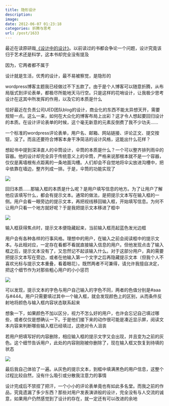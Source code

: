 ```yaml
---
title: 隐形设计
description: 
image: 
date: 2012-06-07 01:23:18
categories: 折腾与思考
url: /post/1633
---
```


最近在读原研哉[《设计中的设计》](http://book.douban.com/subject/1941558/ "原研哉《设计中的设计》")。以前读过的书都会争论一个问题，设计究竟该归于艺术还是科学，这本书却完全没有提及

因为，它两者都不属于

设计就是生活，优秀的设计，最不易被察觉，是隐形的

wordpress博客主题我已经做过不下五款了。由于是个人博客可以随意折腾，从布局版式到评论表单，都极尽所能地天马行空。只是这样的花哨设计，让我极少思考设计在这其中所发挥的作用，以及它的本质是什么

恰好最近在负责公司UED团队blog的设计，商业化的东西不能太异想天开，需要规矩一点。这么一来，如何在大众化的博客布局上出彩？这才令人想起要回归设计的本质。在设计评论表单的时候，这个毫无新意的元素反倒费了我不少功夫……

一个标准的wordpress评论表单，用户名、邮箱、网站链接、评论正文、提交按钮，没了。而且还要符合博客本身干净简洁的设计风格，这能出什么花样？

想起书中提到深泽直人的伞筒设计，伞筒的本质是什么？一个可以整齐排列雨伞的容器。他的设计却完全异于传统意义上的伞筒，严格来说那根本就不是一个容器，仅仅是离墙根有点距离的一条地面沟槽。人们却会不自觉地将伞尖放进沟槽中，把伞依靠在墙边，整齐列成一排。于是，伞筒的功能实现了

![](https://cdn.victor42.work/posts/2012-06/06-07/1.jpg)

回归本质……那输入框的本质是什么呢？是用户填写信息的地方。为了让用户了解他应该填写什么，都会有提示文本。通常的做法，是把提示文本写在输入框的一侧。用户会看一眼旁边的提示文本，再把视线移回输入框，开始填写信息。为何不让用户只看一个地方就好呢？于是我把提示文本移进了框中

![](https://cdn.victor42.work/posts/2012-06/06-07/2.jpg)

输入框获得焦点时，提示文本便隐藏起来，当前输入框亮起蓝色发光边框

用户会有各种各样的行事风格。理想中的用户，在输入之前会阅读框中的提示文本。与此相对应，一定存在看都不看就直接输入信息的用户。但他发现点击了输入框之后，提示文本没有了，又忽然记不起该输入什么。对于这部分用户，真的需要把提示文本写在旁边，或者在他输入第一个文字之后再隐藏提示文本（但我个人不喜欢光标与提示文本重叠，看着眼花）。既然两者不可兼得，请允许我擅自决定，把这个细节作为对那些粗心用户的小小惩罚

![](https://cdn.victor42.work/posts/2012-06/06-07/3.jpg)

可以发现，提示文本的字色与用户自己输入的字色不同，两者的色值分别是#aaa与#444。用户只需要填过其中一个输入框，就会发现颜色上的区别，从而条件反射地将颜色与输入框内容状态联系起来

想象一下，如果颜色不加以区分，视力不怎么好的用户，也许会忘记自己填过哪些，或者仅仅是想确认一下。于是他们接下来的动作很可能是凑近显示屏，阅读文本内容来判断哪些输入框已经填过，这绝对令人沮丧

若用户把填写好的内容删除，相应输入框的提示文字又会出现，并且变为之前的灰色。这个细节告诉用户，此处的内容刚刚被你删除了，现在输入框又恢复到待填的状态

![](https://cdn.victor42.work/posts/2012-06/06-07/4.jpg)

最后我自己体验了一遍。从灰色的提示文本，到框中填满黑色的用户信息，这整个过程比较自然，没有什么吸引或分散我注意力的事情

设计完成后不禁捏了把汗，一个小小的评论表单竟也有如此多名堂。而我之前的作品，究竟遗漏了多少东西？那些对用户发表演讲般的设计，完全没有与人交流的诚意，如果用户仍然感觉到了设计的存在，就一定还有可以改进的余地